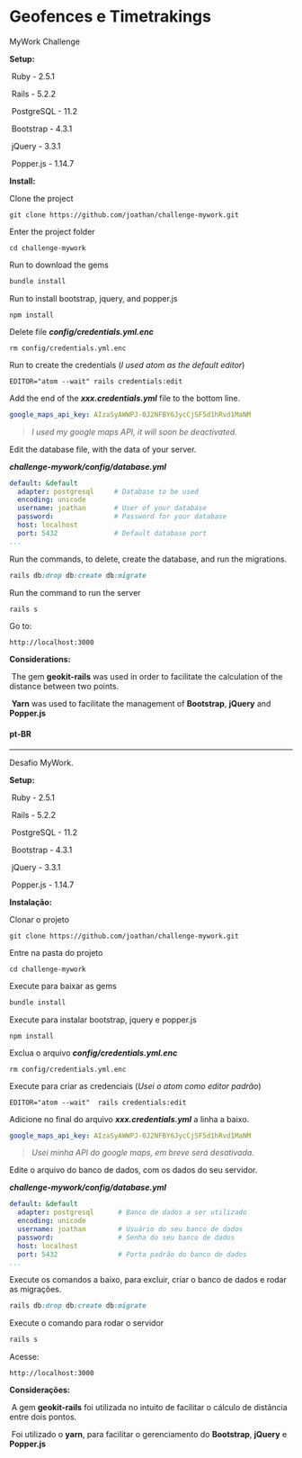 # Geofences e Timetrakings

MyWork Challenge

**Setup:**

​	Ruby - 2.5.1

​	Rails - 5.2.2

​	PostgreSQL - 11.2

​	Bootstrap - 4.3.1

​	jQuery - 3.3.1

​	Popper.js - 1.14.7

**Install:**

Clone the project

```shell
git clone https://github.com/joathan/challenge-mywork.git
```

Enter the project folder

```shell
cd challenge-mywork
```

Run to download the gems

```sh
bundle install
```

Run to install bootstrap, jquery, and popper.js

```shell
npm install
```

Delete file ***config/credentials.yml.enc***

```shell
rm config/credentials.yml.enc
```

Run to create the credentials (*I used atom as the default editor*)

```shell
EDITOR="atom --wait" rails credentials:edit
```

Add the end of the ***xxx.credentials.yml*** file to the bottom line.

```yaml
google_maps_api_key: AIzaSyAWWPJ-0J2NFBY6JycCjSF5d1hRvd1MaNM
```

> *I used my google maps API, it will soon be deactivated.*

Edit the database file, with the data of your server.

***challenge-mywork/config/database.yml***

```yaml
default: &default
  adapter: postgresql     # Database to be used
  encoding: unicode		
  username: joathan       # User of your database
  password:               # Password for your database
  host: localhost         
  port: 5432              # Default database port
...
```

Run the commands, to delete, create the database, and run the migrations.

```ruby
rails db:drop db:create db:migrate
```

Run the command to run the server

```ruby
rails s
```

Go to:

```
http://localhost:3000
```

**Considerations:**

​	The gem **geokit-rails** was used in order to facilitate the calculation of the distance between two points.

​	**Yarn** was used to facilitate the management of **Bootstrap**, **jQuery** and **Popper.js**









#### pt-BR

------

Desafio MyWork.

**Setup:**

​	Ruby - 2.5.1

​	Rails - 5.2.2

​	PostgreSQL - 11.2

​	Bootstrap - 4.3.1

​	jQuery - 3.3.1

​	Popper.js - 1.14.7

**Instalação:**

Clonar o projeto

```shell
git clone https://github.com/joathan/challenge-mywork.git
```

Entre na pasta do projeto

```shell
cd challenge-mywork
```

Execute para baixar as gems

```sh
bundle install
```

Execute para instalar bootstrap, jquery e popper.js

```shell
npm install
```

Exclua o arquivo ***config/credentials.yml.enc***

```shell
rm config/credentials.yml.enc
```

Execute para criar as credenciais (*Usei o atom como editor padrão*)

```shell
EDITOR="atom --wait"  rails credentials:edit
```

Adicione no final do arquivo ***xxx.credentials.yml*** a linha a baixo.

```yaml
google_maps_api_key: AIzaSyAWWPJ-0J2NFBY6JycCjSF5d1hRvd1MaNM
```

> *Usei minha API do google maps, em breve será desativada.*

Edite o arquivo do banco de dados, com os dados do seu servidor.

***challenge-mywork/config/database.yml***

```yaml
default: &default
  adapter: postgresql      # Banco de dados a ser utilizado
  encoding: unicode		
  username: joathan        # Usuário do seu banco de dados
  password:                # Senha do seu banco de dados
  host: localhost		
  port: 5432               # Porta padrão do banco de dados
...
```

Execute os comandos a baixo, para excluir, criar o banco de dados e rodar as migrações.

```ruby
rails db:drop db:create db:migrate
```

Execute o comando para rodar o servidor

```ruby
rails s
```

Acesse:

```
http://localhost:3000
```

**Considerações:**

​	A gem **geokit-rails** foi utilizada no intuito de facilitar o cálculo de distância entre dois pontos.

​	Foi utilizado o **yarn**, para facilitar o gerenciamento do **Bootstrap**, **jQuery** e **Popper.js**
